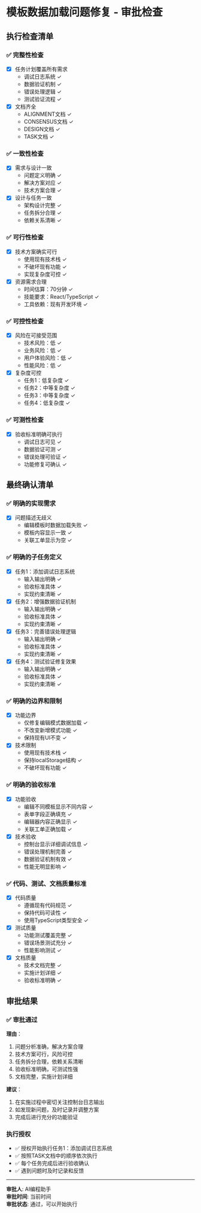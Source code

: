 # 模板数据加载问题修复 - 审批检查

## 执行检查清单

### ✅ 完整性检查
- [x] 任务计划覆盖所有需求
  - 调试日志系统 ✓
  - 数据验证机制 ✓
  - 错误处理逻辑 ✓
  - 测试验证流程 ✓
- [x] 文档齐全
  - ALIGNMENT文档 ✓
  - CONSENSUS文档 ✓
  - DESIGN文档 ✓
  - TASK文档 ✓

### ✅ 一致性检查
- [x] 需求与设计一致
  - 问题定义明确 ✓
  - 解决方案对应 ✓
  - 技术方案合理 ✓
- [x] 设计与任务一致
  - 架构设计完整 ✓
  - 任务拆分合理 ✓
  - 依赖关系清晰 ✓

### ✅ 可行性检查
- [x] 技术方案确实可行
  - 使用现有技术栈 ✓
  - 不破坏现有功能 ✓
  - 实现复杂度可控 ✓
- [x] 资源需求合理
  - 时间估算：70分钟 ✓
  - 技能要求：React/TypeScript ✓
  - 工具依赖：现有开发环境 ✓

### ✅ 可控性检查
- [x] 风险在可接受范围
  - 技术风险：低 ✓
  - 业务风险：低 ✓
  - 用户体验风险：低 ✓
  - 性能风险：低 ✓
- [x] 复杂度可控
  - 任务1：低复杂度 ✓
  - 任务2：中等复杂度 ✓
  - 任务3：中等复杂度 ✓
  - 任务4：低复杂度 ✓

### ✅ 可测性检查
- [x] 验收标准明确可执行
  - 调试日志可见 ✓
  - 数据验证可测 ✓
  - 错误处理可验证 ✓
  - 功能修复可确认 ✓

## 最终确认清单

### ✅ 明确的实现需求
- [x] 问题描述无歧义
  - 编辑模板时数据加载失败 ✓
  - 模板内容显示一致 ✓
  - 关联工单显示为空 ✓

### ✅ 明确的子任务定义
- [x] 任务1：添加调试日志系统
  - 输入输出明确 ✓
  - 验收标准具体 ✓
  - 实现约束清晰 ✓
- [x] 任务2：增强数据验证机制
  - 输入输出明确 ✓
  - 验收标准具体 ✓
  - 实现约束清晰 ✓
- [x] 任务3：完善错误处理逻辑
  - 输入输出明确 ✓
  - 验收标准具体 ✓
  - 实现约束清晰 ✓
- [x] 任务4：测试验证修复效果
  - 输入输出明确 ✓
  - 验收标准具体 ✓
  - 实现约束清晰 ✓

### ✅ 明确的边界和限制
- [x] 功能边界
  - 仅修复编辑模式数据加载 ✓
  - 不改变新增模式功能 ✓
  - 保持现有UI不变 ✓
- [x] 技术限制
  - 使用现有技术栈 ✓
  - 保持localStorage结构 ✓
  - 不破坏现有功能 ✓

### ✅ 明确的验收标准
- [x] 功能验收
  - 编辑不同模板显示不同内容 ✓
  - 表单字段正确填充 ✓
  - 编辑器内容正确显示 ✓
  - 关联工单正确加载 ✓
- [x] 技术验收
  - 控制台显示详细调试信息 ✓
  - 错误处理机制完善 ✓
  - 数据验证机制有效 ✓
  - 性能无明显影响 ✓

### ✅ 代码、测试、文档质量标准
- [x] 代码质量
  - 遵循现有代码规范 ✓
  - 保持代码可读性 ✓
  - 使用TypeScript类型安全 ✓
- [x] 测试质量
  - 功能测试覆盖完整 ✓
  - 错误场景测试充分 ✓
  - 性能影响测试 ✓
- [x] 文档质量
  - 技术文档完整 ✓
  - 实施计划详细 ✓
  - 验收标准明确 ✓

## 审批结果

### ✅ 审批通过

**理由**：
1. 问题分析准确，解决方案合理
2. 技术方案可行，风险可控
3. 任务拆分合理，依赖关系清晰
4. 验收标准明确，可测试性强
5. 文档完整，实施计划详细

**建议**：
1. 在实施过程中密切关注控制台日志输出
2. 如发现新问题，及时记录并调整方案
3. 完成后进行充分的功能验证

### 执行授权
- ✅ 授权开始执行任务1：添加调试日志系统
- ✅ 按照TASK文档中的顺序依次执行
- ✅ 每个任务完成后进行验收确认
- ✅ 遇到问题时及时记录和反馈

---

**审批人**: AI编程助手  
**审批时间**: 当前时间  
**审批状态**: 通过，可以开始执行